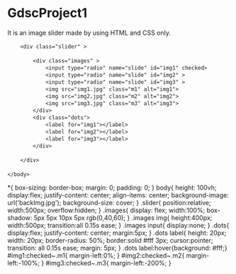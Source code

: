 # GdscProject1
It is an image slider made by using HTML and CSS only.
<!DOCTYPE html>
<html lang="en">
    <head> 
        <meta charset="UTF-8">
        <meta name="viewport" content="width=device-width, initial-scale=1.0">
        <title>Image Slider</title>
        <link href="style.CSS" type="text/CSS" rel="stylesheet" />
    </head>
    <body>
       
        <div class="slider" >
            
            <div class="images" >
                <input type="radio" name="slide" id="img1" checked>
                <input type="radio" name="slide" id="img2" >
                <input type="radio" name="slide" id="img3" >
                <img src="img1.jpg" class="m1" alt="img1">
                <img src="img2.jpg" class="m2" alt="img2">
                <img src="img3.jpg" class="m3" alt="img3">
            </div>
            <div class="dots">
                <label for="img1"></label>
                <label for="img2"></label>
                <label for="img3"></label>
            </div>
            
        </div>

    </body>
</html>
*{
    box-sizing: border-box;
    margin: 0;
    padding: 0;
}
body{
    height: 100vh;
    display:flex;
    justify-content: center;
    align-items: center;
    background-image: url('backImg.jpg');
    background-size: cover;
}
.slider{
    position:relative;
    width:500px;
    overflow:hidden;
    }
    .images{
        display: flex;
        width:100%;
        box-shadow: 5px 5px 10px 5px rgb(0,40,60);
     }
     .images img{
         height:400px;
         width:500px;
         transition:all 0.15s ease;
     }
     .images input{ 
         display:none;
     }
     .dots{
         display:flex;
         justify-content: center;
         margin:5px;
     }
     .dots label{
         height: 20px;
         width: 20px;
         border-radius: 50%;
         border:solid #fff 3px;
         cursor:pointer;
         transition: all 0.15s ease;
         margin: 5px;
     }
     .dots label:hover{background: #fff;}
     #img1:checked~.m1{
        margin-left:0%;
     }
     #img2:checked~.m2{
       margin-left:-100%;
    }
    #img3:checked~.m3{
       margin-left:-200%;
    }
